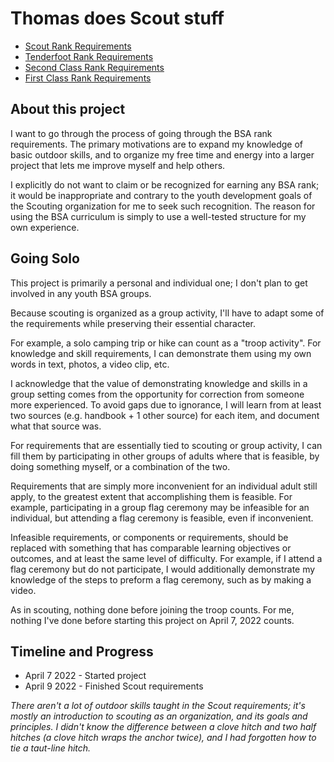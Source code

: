 # Thomas does Scout stuff

* [Scout Rank Requirements](./01-Scout.md)
* [Tenderfoot Rank Requirements](./02-Tenderfoot.md)
* [Second Class Rank Requirements](./03-Second-Class.md)
* [First Class Rank Requirements](./04-First-Class.md)

## About this project
I want to go through the process of going through the BSA rank requirements. The primary motivations are to expand my knowledge of basic outdoor skills, and to organize my free time and energy into a larger project that lets me improve myself and help others.  

I explicitly do not want to claim or be recognized for earning any BSA rank; it would be inappropriate and contrary to the youth development goals of the Scouting organization for me to seek such recognition. The reason for using the BSA curriculum is simply to use a well-tested structure for my own experience.

## Going Solo

This project is primarily a personal and individual one; I don't plan to get involved in any youth BSA groups. 

Because scouting is organized as a group activity, I'll have to adapt some of the requirements while preserving their essential character.  

For example, a solo camping trip or hike can count as a "troop activity". For knowledge and skill requirements, I can demonstrate them using my own words in text, photos, a video clip,  etc.  

I acknowledge that the value of demonstrating knowledge and skills in a group setting comes from the opportunity for correction from someone more experienced. To avoid gaps due to ignorance, I will learn from at least two sources (e.g. handbook + 1 other source) for each item, and document what that source was.  

For requirements that are essentially tied to scouting or group activity, I can fill them by participating in other groups of adults where that is feasible, by doing something myself, or a combination of the two. 

Requirements that are simply more inconvenient for an individual adult still apply, to the greatest extent that accomplishing them is feasible. For example, participating in a group flag ceremony may be infeasible for an individual, but attending a flag ceremony is feasible, even if inconvenient.  

Infeasible requirements, or components or requirements, should be replaced with something that has comparable learning objectives or outcomes, and at least the same level of difficulty. For example, if I attend a flag ceremony but do not participate, I would additionally demonstrate my knowledge of the steps to preform a flag ceremony, such as by making a video.

As in scouting, nothing done before joining the troop counts. For me, nothing I've done before starting this project on April 7, 2022 counts.


## Timeline and Progress

- April 7 2022 - Started project
- April 9 2022 - Finished Scout requirements

*There aren't a lot of outdoor skills taught in the Scout requirements; it's mostly an introduction to scouting as an organization, and its goals and principles. I didn't know the difference between a clove hitch and two half hitches (a clove hitch wraps the anchor twice), and I had forgotten how to tie a taut-line hitch.*

